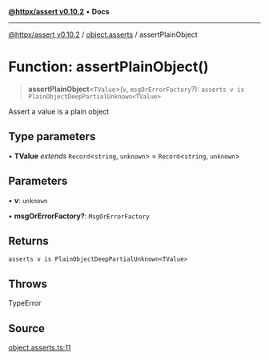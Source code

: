 [**@httpx/assert v0.10.2**](../../README.md) • **Docs**

***

[@httpx/assert v0.10.2](../../README.md) / [object.asserts](../README.md) / assertPlainObject

# Function: assertPlainObject()

> **assertPlainObject**\<`TValue`\>(`v`, `msgOrErrorFactory`?): `asserts v is PlainObjectDeepPartialUnknown<TValue>`

Assert a value is a plain object

## Type parameters

• **TValue** *extends* `Record`\<`string`, `unknown`\> = `Record`\<`string`, `unknown`\>

## Parameters

• **v**: `unknown`

• **msgOrErrorFactory?**: `MsgOrErrorFactory`

## Returns

`asserts v is PlainObjectDeepPartialUnknown<TValue>`

## Throws

TypeError

## Source

[object.asserts.ts:11](https://github.com/belgattitude/httpx/blob/c2b4400d3e1e7ce81677911e5629c323b752b635/packages/assert/src/object.asserts.ts#L11)
